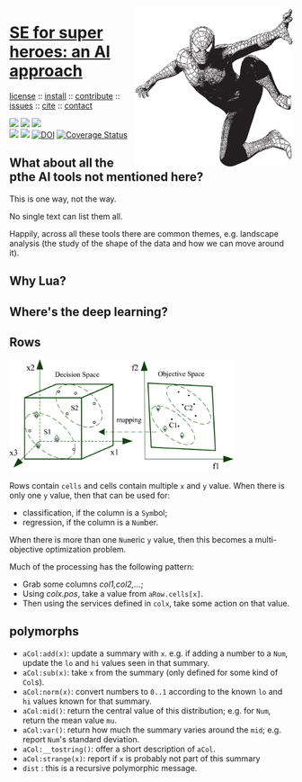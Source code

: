 <a class=sehero name=top><img align=right width=280 src="doc/etc/img/spiderman.png">
<h1><a href="/README.md#top">SE for super heroes: an AI approach</a></h1> 
<p> <a
href="https://github.com/sehero/lua/blob/master/LICENSE">license</a> :: <a
href="https://github.com/sehero/lua/blob/master/INSTALL.md#top">install</a> :: <a
href="https://github.com/sehero/lua/blob/master/CODE_OF_CONDUCT.md#top">contribute</a> :: <a
href="https://github.com/sehero/lua/issues">issues</a> :: <a
href="https://github.com/sehero/lua/blob/master/CITATION.md#top">cite</a> :: <a
href="https://github.com/sehero/lua/blob/master/CONTACT.md#top">contact</a> </p><p> 
<img src="https://img.shields.io/badge/license-mit-red">   
<img src="https://img.shields.io/badge/language-lua-orange">    
<img src="https://img.shields.io/badge/purpose-ai,se-blueviolet"><br>
<img src="https://img.shields.io/badge/platform-mac,*nux-informational">
<a href="https://travis-ci.org/github/sehero/lua"><img 
src="https://travis-ci.org/sehero/lua.svg?branch=master"></a>
<a href="https://zenodo.org/badge/latestdoi/263210595"><img src="https://zenodo.org/badge/263210595.svg" alt="DOI"></a>
<a href='https://coveralls.io/github/sehero/lua?branch=master'><img src='https://coveralls.io/repos/github/sehero/lua/badge.svg?branch=master' alt='Coverage Status' /></a></p>



## What about all the pthe AI tools not mentioned here?

This is one way, not the way.

No single text can list them all.

Happily, across all these tools there are common themes, e.g.
landscape analysis (the study of the shape of the data and
how we can move around it). 

## Why Lua?

## Where's the deep learning?

## Rows

<img width=400 src="http://github.com/sehero/lua/blob/master/doc/etc/img/spaces.png">

Rows contain `cells` and cells 
contain multiple `x` and `y` value.  When there is only one `y`
value, then that can be used for:

- classification, if the column is a `Sym`bol;
- regression, if the column is a `Num`ber.

When there is more than one `Num`eric `y` value, then this becomes
a multi-objective optimization problem.

Much of the processing has the following pattern:

- Grab some columns _col1,col2,..._;
- Using _colx.pos_, take a value from `aRow.cells[x]`.
- Then using the services defined in `colx`, take some action on that value.

## polymorphs

- `aCol:add(x)`:  update a summary with `x`. e.g. if adding a number to a `Num`, update
  the `lo` and `hi` values seen in that summary.
- `aCol:sub(x)`: take `x` from the summary (only defined for some kind of `Col`s). 
- `aCol:norm(x)`: convert numbers to `0..1` according to  the known `lo` and `hi` values
  known for that summary.
- `aCol:mid()`: return the central value of this distribution; e.g. for `Num`, return
  the mean value `mu`.
- `aCol:var()`: return how much the summary varies around the `mid`; e.g. report `Num`'s
  standard deviation.
- `aCol:__tostring()`: offer a short description of `aCol`.
- `aCol:strange(x)`: report if `x` is probably not part of this summary
- `dist` : this is a recursive polymorphic  message. 
